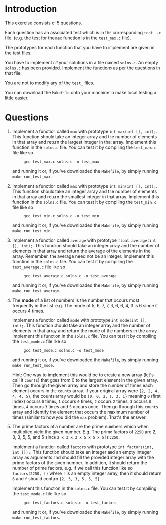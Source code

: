 # Introduction
This exercise consists of 5 questions. 

Each question has an associated test which is in the corresponding
`test_` `.c` file. (e.g. the test for the `max` function is in the
`test_max.c` file).

The prototypes for each function that you have to implement are given
in the test files. 

You have to implement *all* your solutions in a file named
`solns.c`. An empty `solns.c` has been provided. Implement the
functions as per the questions in that file. 

You are not to modify any of the `test_` files. 

You can download the `Makefile` onto your machine to make local
testing a little easier.


# Questions

1. Implement a function called `max` with prototype `int max(int [],
   int);`. This function should take an integer array and the number
   of elements in that array and return the largest integer in that
   array. Implement this function in the `solns.c` file. You can test
   it by compiling the `test_max.c` file like so 
       
            gcc test_max.c solns.c -o test_max
            
   and running it or, if you've downloaded the `Makefile`, by simply
   running `make run_test_max`.

1. Implement a function called `max` with prototype `int min(int [],
   int);`. This function should take an integer array and the number
   of elements in that array and return the smallest integer in that
   array. Implement this function in the `solns.c` file. You can test
   it by compiling the `test_min.c` file like so 
       
            gcc test_min.c solns.c -o test_min
            
   and running it or, if you've downloaded the `Makefile`, by simply
   running `make run_test_min`.


1. Implement a function called `average` with prototype `float
   average(int [], int);`. This function should take an integer array
   and the number of elements in that array and return the average of
   the elements in the array. Remember, the average need not be an
   integer. Implement this function in the `solns.c` file. You can
   test it by compiling the `test_average.c` file like so
       
            gcc test_average.c solns.c -o test_average
            
   and running it or, if you've downloaded the `Makefile`, by simply
   running `make run_test_average`.

1. The **mode** of a list of numbers is the number that occurs most
   frequently in the list. e.g. The mode of 5, 6, 7, 7, 6, 6, 6, 4, 3
   is 6 since it occurs 4 times. 

   Implement a function called `mode` with prototype `int mode(int
   [], int);`. This function should take an integer array and the
   number of elements in that array and return the mode of the
   numbers in the array. Implement this function in the `solns.c`
   file. You can test it by compiling the `test_mode.c` file like
   so
       
            gcc test_mode.c solns.c -o test_mode
            
   and running it or, if you've downloaded the `Makefile`, by simply
   running `make run_test_mode`.
   
   Hint: One way to implement this would be to create a new array
   (let's call it `counts`) that goes from 0 to the largest element in
   the given array. Then go through the given array and store the
   number of times each element occurs in the `counts` array. If your
   original array were `{2, 2, 4, 4, 4, 5}`, the counts array would be
   `{0, 0, 2, 0, 3, 1}` meaning `0` (first index) occurs `0` times,
   `1` occurs `0` times, `2` occurs `2` times, `3` occurs `0` times,
   `4` occurs `3` times and `5` occurs once. Then go through this
   `counts` array and identify the element that occurs the maximum
   number of times (similar to how you did the `max` problem). That's
   the answer.
   
1. The prime factors of a number are the prime numbers which when
   multiplied yield the given number. E.g. The prime factors of `2250`
   are 2, 3, 3, 5, 5, and 5 since `2 x 3 x 3 x 5 x 5 x 5` is `2250`. 

   Implement a function called `factors` with prototype `int
   factors(int, int []);`. This function should take an integer and an
   empty integer array as arguments and should fill the provided
   integer array with the prime factors of the given number. In
   addition, it should return the number of prime factors.  e.g. 
   If we call this function like so `factors(2250, f)` where `f` is an
   empty integer array, then it should return `6` and `f` should contain
   `{2, 3, 3, 5, 5, 5}`
   
   Implement this function in the `solns.c` file. You can test it by
   compiling the `test_mode.c` file like so
       
            gcc test_factors.c solns.c -o test_factors
            
   and running it or, if you've downloaded the `Makefile`, by simply
   running `make run_test_factors`.
   

    
    
    


